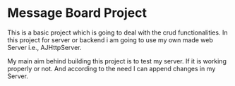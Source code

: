 # Message Board Project

This is a basic project which is going to deal with the crud functionalities. In this project for server or backend i am going to use my own made web Server i.e., AJHttpServer.<br>

My main aim behind building this project is to test my server. If it is working properly or not. And according to the need I can append changes in my Server.
